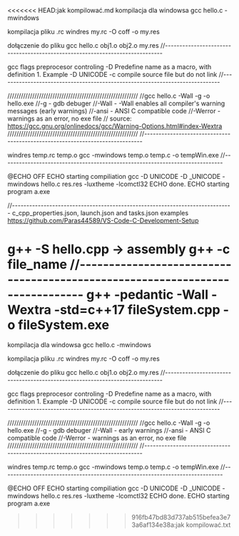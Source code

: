 <<<<<<< HEAD:jak kompilować.md
kompilacja dla windowsa
gcc hello.c -mwindows

kompilacja pliku .rc
windres my.rc -O coff -o my.res

dołączenie do pliku
gcc hello.c obj1.o obj2.o my.res
//-----------------------------------------------------------------------------


gcc flags
preprocesor controling
-D Predefine name as a macro, with definition 1.  Example -D UNICODE
-c compile source file but do not link
//-----------------------------------------------------------------------------

//////////////////////////////////////////////////////////
//gcc hello.c -Wall -g -o hello.exe 
//-g 				- gdb debuger
//-Wall 			- -Wall enables all compiler's warning messages (early warnings)
//-ansi 			- ANSI C compatible code
//-Werror 			- warnings as an error, no exe file
// source: https://gcc.gnu.org/onlinedocs/gcc/Warning-Options.html#index-Wextra
//////////////////////////////////////////////////////////
//-----------------------------------------------------------------------------

windres temp.rc temp.o
gcc -mwindows temp.o temp.c -o tempWin.exe
//-----------------------------------------------------------------------------

@ECHO OFF
ECHO starting compiliation
gcc -D UNICODE -D _UNICODE -mwindows hello.c res.res -luxtheme -lcomctl32
ECHO done.
ECHO starting program
a.exe



//-----------------------------------------------------------------------------
c_cpp_properties.json, launch.json and tasks.json examples
https://github.com/Paras44589/VS-Code-C-Development-Setup

g++ -S hello.cpp -> assembly
g++ -c file_name
//-----------------------------------------------------------------------------
g++ -pedantic -Wall -Wextra -std=c++17 fileSystem.cpp -o fileSystem.exe
=======
kompilacja dla windowsa
gcc hello.c -mwindows

kompilacja pliku .rc
windres my.rc -O coff -o my.res

dołączenie do pliku
gcc hello.c obj1.o obj2.o my.res
//-----------------------------------------------------------------------------


gcc flags
preprocesor controling
-D Predefine name as a macro, with definition 1.  Example -D UNICODE
-c compile source file but do not link
//-----------------------------------------------------------------------------

//////////////////////////////////////////////////////////
//gcc hello.c -Wall -g -o hello.exe 
//-g 				- gdb debuger
//-Wall 			- early warnings
//-ansi 			- ANSI C compatible code
//-Werror 			- warnings as an error, no exe file
//////////////////////////////////////////////////////////
//-----------------------------------------------------------------------------

windres temp.rc temp.o
gcc -mwindows temp.o temp.c -o tempWin.exe
//-----------------------------------------------------------------------------

@ECHO OFF
ECHO starting compiliation
gcc -D UNICODE -D _UNICODE -mwindows hello.c res.res -luxtheme -lcomctl32
ECHO done.
ECHO starting program
a.exe
>>>>>>> 916fb47bd83d737ab515befea3e73a6af134e38a:jak kompilować.txt
